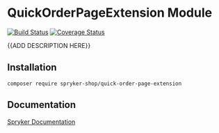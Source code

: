 # QuickOrderPageExtension Module
[![Build Status](https://travis-ci.org/spryker-shop/quick-order-page-extension.svg)](https://travis-ci.org/spryker-shop/quick-order-page-extension)
[![Coverage Status](https://coveralls.io/repos/github/spryker-shop/quick-order-page-extension/badge.svg)](https://coveralls.io/github/spryker-shop/quick-order-page-extension)

{{ADD DESCRIPTION HERE}}

## Installation

```
composer require spryker-shop/quick-order-page-extension
```

## Documentation

[Spryker Documentation](https://academy.spryker.com/developing_with_spryker/module_guide/modules.html)

